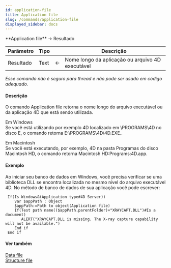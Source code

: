 ```yaml
---
id: application-file
title: Application file
slug: /commands/application-file
displayed_sidebar: docs
---
```


<!--REF #_command_.Application file.Syntax-->**Application file**  -> Resultado<!-- END REF-->
<!--REF #_command_.Application file.Params-->
| Parâmetro | Tipo |  | Descrição |
| --- | --- | --- | --- |
| Resultado | Text | &#8592; | Nome longo da aplicação ou arquivo 4D executável |

<!-- END REF-->

*Esse comando não é seguro para thread e não pode ser usado em código adequado.*


#### Descrição 

<!--REF #_command_.Application file.Summary-->O comando Application file retorna o nome longo do arquivo executável ou da aplicação 4D que está sendo utilizada.<!-- END REF-->

Em Windows  
Se você está utilizando por exemplo 4D localizado em \\PROGRAMS\\4D no disco E, o comando retorna E:\\PROGRAMS\\4D\\4D.EXE..

Em Macintosh  
Se você está executando, por exemplo, 4D na pasta Programas do disco Macintosh HD, o comando retorna Macintosh HD:Programs:4D.app.

#### Exemplo 

Ao iniciar seu banco de dados em Windows, você precisa verificar se uma biblioteca DLL se encontra localizada no mesmo nível do arquivo executável 4D. No método de banco de dados  de sua aplicação você pode escrever:

```4d
 If(Is Windows&(Application type#4D Server))
    var $appPath : Object
    $appPath:=Path to object(Application file)
    If(Test path name(($appPath.parentFolder)+"XRAYCAPT.DLL")#Is a document)
       ALERT("XRAYCAPT.DLL is missing. The X-ray capture capability will not be available.")
    End if
 End if
```

#### Ver também 

[Data file](data-file.md)  
[Structure file](structure-file.md)  